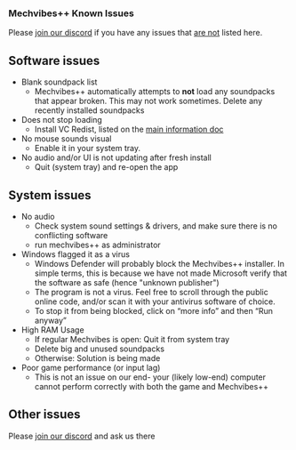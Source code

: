 ### Mechvibes++ Known Issues

Please [join our discord](https://discord.gg/CZ8Qgth2SW) if you have any issues that <u>are not</u> listed here.

## Software issues

- Blank soundpack list
    - Mechvibes++ automatically attempts to **not** load any soundpacks that appear broken. This may not work sometimes. Delete any recently installed soundpacks
- Does not stop loading
    - Install VC Redist, listed on the [main information doc](README.md)
- No mouse sounds visual
    - Enable it in your system tray.
- No audio and/or UI is not updating after fresh install
    - Quit (system tray) and re-open the app

## System issues

- No audio
    - Check system sound settings & drivers, and make sure there is no conflicting software
    - run mechvibes++ as administrator
- Windows flagged it as a virus
    - Windows Defender will probably block the Mechvibes++ installer. In simple terms, this is because we have not made Microsoft verify that the software as safe (hence "unknown publisher")
    - The program is not a virus. Feel free to scroll through the public online code, and/or scan it with your antivirus software of choice. 
    - To stop it from being blocked, click on “more info” and then “Run anyway” 
- High RAM Usage
    - If regular Mechvibes is open: Quit it from system tray
    - Delete big and unused soundpacks
    - Otherwise: Solution is being made
- Poor game performance (or input lag)
    - This is not an issue on our end- your (likely low-end) computer cannot perform correctly with both the game and Mechvibes++

## Other issues

Please [join our discord](https://discord.gg/CZ8Qgth2SW) and ask us there
